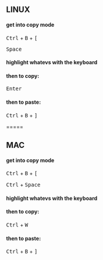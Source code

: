 ## LINUX

#### get into copy mode
<kbd>Ctrl</kbd> + <kbd>B</kbd> + <kbd>[</kbd>

<kbd>Space</kbd>
#### highlight whatevs with the keyboard
####
#### then to copy:
<kbd>Enter</kbd>
#### then to paste:
<kbd>Ctrl</kbd> + <kbd>B</kbd> + <kbd>]</kbd>

=====

## MAC

#### get into copy mode
<kbd>Ctrl</kbd> + <kbd>B</kbd> + <kbd>[</kbd>

<kbd>Ctrl</kbd> + <kbd>Space</kbd>
#### highlight whatevs with the keyboard
####
#### then to copy:
<kbd>Ctrl</kbd> + <kbd>W</kbd>
#### then to paste:
<kbd>Ctrl</kbd> + <kbd>B</kbd> + <kbd>]</kbd>
